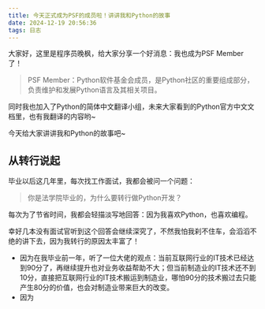 ```yaml
---
title: 今天正式成为PSF的成员啦！讲讲我和Python的故事
date: 2024-12-19 20:56:36
tags: 日志
---
```


大家好，这里是程序员晚枫，给大家分享一个好消息：我也成为PSF Member了！

> PSF Member：Python软件基金会成员，是Python社区的重要组成部分，负责维护和发展Python语言及其相关项目。

同时我也加入了Python的简体中文翻译小组，未来大家看到的Python官方中文文档里，也有我翻译的内容哟~

今天给大家讲讲我和Python的故事吧~

## 从转行说起

毕业以后这几年里，每次找工作面试，我都会被问一个问题：

> 你是法学院毕业的，为什么要转行做Python开发？

每次为了节省时间，我都会轻描淡写地回答：因为我喜欢Python，也喜欢编程。

幸好几本没有面试官听到这个回答会继续深究了，不然我怕我刹不住车，会滔滔不绝的讲下去，因为我转行的原因太丰富了！

- 因为在我毕业前一年，听了一位大佬的观点：当前互联网行业的IT技术已经达到90分了，再继续提升也对业务收益帮助不大；但当前制造业的IT技术还不到10分，直接把互联网行业的IT技术搬运到制造业，哪怕90分的技术搬过去只能产生80分的价值，也会对制造业带来巨大的改变。
- 因为
